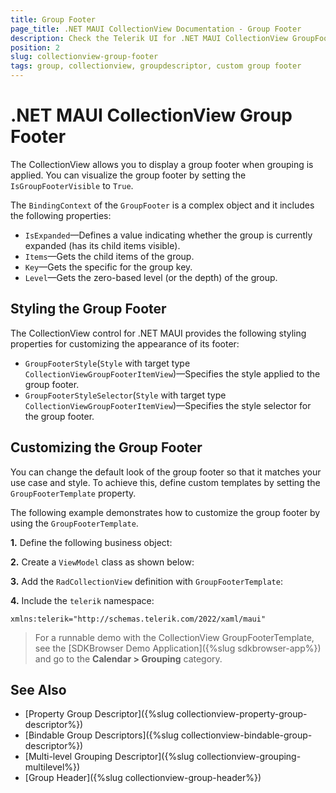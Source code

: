 ```yaml
---
title: Group Footer
page_title: .NET MAUI CollectionView Documentation - Group Footer
description: Check the Telerik UI for .NET MAUI CollectionView GroupFooter's BindingContext properties and how to style and define a custom GroupFooterTemplate.
position: 2
slug: collectionview-group-footer
tags: group, collectionview, groupdescriptor, custom group footer
---
```


# .NET MAUI CollectionView Group Footer

The CollectionView allows you to display a group footer when grouping is applied. You can visualize the group footer by setting the `IsGroupFooterVisible` to `True`.

The `BindingContext` of the `GroupFooter` is a complex object and it includes the following properties:

- `IsExpanded`&mdash;Defines a value indicating whether the group is currently expanded (has its child items visible).
- `Items`&mdash;Gets the child items of the group.
- `Key`&mdash;Gets the specific for the group key.
- `Level`&mdash;Gets the zero-based level (or the depth) of the group.

## Styling the Group Footer

The CollectionView control for .NET MAUI provides the following styling properties for customizing the appearance of its footer:

* `GroupFooterStyle`(`Style` with target type `CollectionViewGroupFooterItemView`)&mdash;Specifies the style applied to the group footer.
* `GroupFooterStyleSelector`(`Style` with target type `CollectionViewGroupFooterItemView`)&mdash;Specifies the style selector for the group footer.

## Customizing the Group Footer

You can change the default look of the group footer so that it matches your use case and style. To achieve this, define custom templates by setting the `GroupFooterTemplate` property.

The following example demonstrates how to customize the group footer by using the `GroupFooterTemplate`.
 
**1.** Define the following business object:

<snippet id='collectionview-datamodel' />

**2.** Create a `ViewModel` class as shown below:

<snippet id='collectionview-viewmodel' />

**3.** Add the `RadCollectionView` definition with `GroupFooterTemplate`:

<snippet id='collectionview-group-header-footer' />

**4.** Include the `telerik` namespace:

```XAML
xmlns:telerik="http://schemas.telerik.com/2022/xaml/maui" 
```

> For a runnable demo with the CollectionView GroupFooterTemplate, see the [SDKBrowser Demo Application]({%slug sdkbrowser-app%}) and go to the **Calendar > Grouping** category.

## See Also

- [Property Group Descriptor]({%slug collectionview-property-group-descriptor%})
- [Bindable Group Descriptors]({%slug collectionview-bindable-group-descriptor%})
- [Multi-level Grouping Descriptor]({%slug collectionview-grouping-multilevel%})
- [Group Header]({%slug collectionview-group-header%})